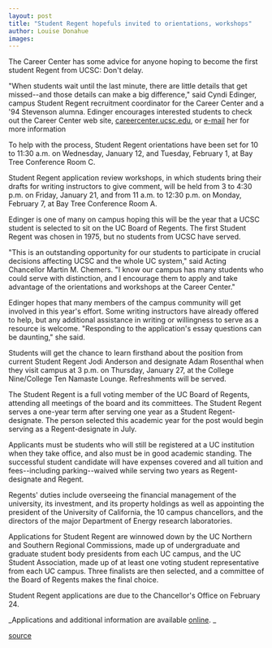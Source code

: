 ```yaml
---
layout: post
title: "Student Regent hopefuls invited to orientations, workshops"
author: Louise Donahue
images:
---
```


The Career Center has some advice for anyone hoping to become the first student Regent from UCSC: Don't delay.

"When students wait until the last minute, there are little details that get missed--and those details can make a big difference," said Cyndi Edinger, campus Student Regent recruitment coordinator for the Career Center and a '94 Stevenson alumna. Edinger encourages interested students to check out the Career Center web site, [careercenter.ucsc.edu][1], or [e-mail][2] her for more information  

To help with the process, Student Regent orientations have been set for 10 to 11:30 a.m. on Wednesday, January 12, and Tuesday, February 1, at Bay Tree Conference Room C.

Student Regent application review workshops, in which students bring their drafts for writing instructors to give comment, will be held from 3 to 4:30 p.m. on Friday, January 21, and from 11 a.m. to 12:30 p.m. on Monday, February 7, at Bay Tree Conference Room A.

Edinger is one of many on campus hoping this will be the year that a UCSC student is selected to sit on the UC Board of Regents. The first Student Regent was chosen in 1975, but no students from UCSC have served.

"This is an outstanding opportunity for our students to participate in crucial decisions affecting UCSC and the whole UC system," said Acting Chancellor Martin M. Chemers. "I know our campus has many students who could serve with distinction, and I encourage them to apply and take advantage of the orientations and workshops at the Career Center."

Edinger hopes that many members of the campus community will get involved in this year's effort. Some writing instructors have already offered to help, but any additional assistance in writing or willingness to serve as a resource is welcome. "Responding to the application's essay questions can be daunting," she said.

Students will get the chance to learn firsthand about the position from current Student Regent Jodi Anderson and designate Adam Rosenthal when they visit campus at 3 p.m. on Thursday, January 27, at the College Nine/College Ten Namaste Lounge. Refreshments will be served.

The Student Regent is a full voting member of the UC Board of Regents, attending all meetings of the board and its committees. The Student Regent serves a one-year term after serving one year as a Student Regent-designate. The person selected this academic year for the post would begin serving as a Regent-designate in July.

Applicants must be students who will still be registered at a UC institution when they take office, and also must be in good academic standing. The successful student candidate will have expenses covered and all tuition and fees--including parking--waived while serving two years as Regent-designate and Regent.

Regents' duties include overseeing the financial management of the university, its investment, and its property holdings as well as appointing the president of the University of California, the 10 campus chancellors, and the directors of the major Department of Energy research laboratories.

Applications for Student Regent are winnowed down by the UC Northern and Southern Regional Commissions, made up of undergraduate and graduate student body presidents from each UC campus, and the UC Student Association, made up of at least one voting student representative from each UC campus. Three finalists are then selected, and a committee of the Board of Regents makes the final choice.

Student Regent applications are due to the Chancellor's Office on February 24.

_Applications and additional information are available [online][3]. _

[1]: http://careercenter.ucsc.edu
[2]: mailto:cyndi@ucsc.edu
[3]: http://www2.ucsc.edu/careers/jobs/regent.html

[source](http://www1.ucsc.edu/currents/04-05/01-10/regent.asp "Permalink to regent")
